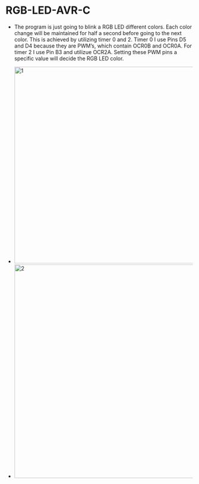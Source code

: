 # RGB-LED-AVR-C
- The program is just going to blink a RGB LED different colors. Each color change will be maintained for half a second before going to the next color. This is achieved by utilizing timer 0 and 2. Timer 0 I use Pins D5 and D4 because they are PWM’s, which contain OCR0B and OCR0A. For timer 2 I use Pin B3 and utilizue OCR2A. Setting these PWM pins a specific value will decide the RGB LED color.



- <img width="529" alt="1" src="https://user-images.githubusercontent.com/35685060/36366645-e6e66372-1503-11e8-98d3-abac621a608a.PNG">

- <img width="575" alt="2" src="https://user-images.githubusercontent.com/35685060/36366646-e6fb2fc8-1503-11e8-9261-86d27f698519.PNG">

